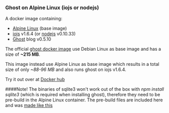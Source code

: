 ### Ghost on Alpine Linux (iojs or nodejs)

A docker image containing:

* [Alpine Linux](http://alpinelinux.org/) (base image)
* [iojs](https://iojs.org/) v1.6.4 (or [nodejs](https://nodejs.org/) v0.10.33)
* [Ghost](https://ghost.org/download/) blog v0.5.10

The official [ghost docker image](https://registry.hub.docker.com/u/library/ghost/) use Debian Linux as base image and has a size of **~215 MB**.

This image instead use Alpine Linux as base image which results in a total size of only *~88-96 MB* and also runs ghost on iojs v1.6.4.

Try it out over at [Docker hub](https://registry.hub.docker.com/u/fractalf/ghost/)

####Note!
The binaries of sqlite3 won't work out of the box with *npm install sqlite3* (which is required when installing ghost),  therefore they need to be pre-build in the Alpine Linux container. The pre-build files are included here and was [made like this](https://github.com/fractalf/docker/tree/master/sqlite3)
